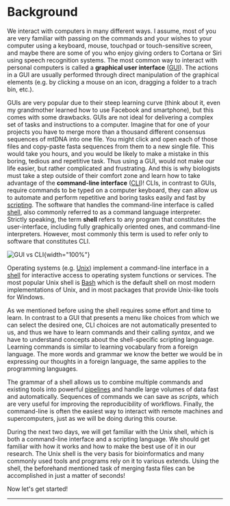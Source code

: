 # Background

We interact with computers in many different ways. I assume, most of you
are very familiar with passing on the commands and your wishes to your
computer using a keyboard, mouse, touchpad or touch-sensitive screen,
and maybe there are some of you who enjoy giving orders to Cortana or
Siri using speech recognition systems. The most common way to interact
with personal computers is called a **graphical user interface**
([GUI](https://en.wikipedia.org/wiki/Graphical_user_interface)). The
actions in a GUI are usually performed through direct manipulation of
the graphical elements (e.g. by clicking a mouse on an icon, dragging a
folder to a trach bin, etc.).

GUIs are very popular due to their steep learning curve (think about it,
even my grandmother learned how to use Facebook and smartphone), but
this comes with some drawbacks. GUIs are not ideal for delivering a
complex set of tasks and instructions to a computer. Imagine that for
one of your projects you have to merge more than a thousand different
consensus sequences of mtDNA into one file. You might click and open
each of those files and copy-paste fasta sequences from them to a new
single file. This would take you hours, and you would be likely to make
a mistake in this boring, tedious and repetitive task. Thus using a GUI,
would not make our life easier, but rather complicated and frustrating.
And this is why biologists must take a step outside of their comfort
zone and learn how to take advantage of the **command-line interface**
([CLI](https://en.wikipedia.org/wiki/Command-line_interface))! CLIs, in
contrast to GUIs, require commands to be typed on a computer keyboard,
they can allow us to automate and perform repetitive and boring tasks
easily and fast by
[scripting](https://en.wikipedia.org/wiki/Scripting_language). The
software that handles the command-line interface is called
[shell](https://en.wikipedia.org/wiki/Shell_(computing)), also commonly
referred to as a command language interpreter. Strictly speaking, the
term **shell** refers to any program that constitutes the
user-interface, including fully graphically oriented ones, and
command-line interpreters. However, most commonly this term is used to
refer only to software that constitutes CLI.

![GUI vs CLI](https://www.fossmint.com/wp-content/uploads/2018/06/Linux-Cli-vs-Gui.png){width="100%"}

Operating systems (e.g. [Unix](https://en.wikipedia.org/wiki/Unix))
implement a command-line interface in a
[shell](https://en.wikipedia.org/wiki/Shell_(computing)) for interactive
access to operating system functions or services. The most popular Unix
shell is [Bash](https://en.wikipedia.org/wiki/Bash_(Unix_shell)) which
is the default shell on most modern implementations of Unix, and in most
packages that provide Unix-like tools for Windows.

As we mentioned before using the shell requires some effort and time to
learn. In contrast to a GUI that presents a menu like choices from which
we can select the desired one, CLI choices are not automatically
presented to us, and thus we have to learn commands and their calling
*syntax*, and we have to understand concepts about the shell-specific
scripting language. Learning commands is similar to learning vocabulary
from a foreign language. The more words and grammar we know the better
we would be in expressing our thoughts in a foreign language, the same
applies to the programming languages.

The grammar of a shell allows us to combine multiple commands and
existing tools into powerful
[pipelines](https://en.wikipedia.org/wiki/Pipeline_(computing)) and
handle large volumes of data fast and automatically. Sequences of
commands we can save as *scripts*, which are very useful for improving
the reproducibility of workflows. Finally, the command-line is often the
easiest way to interact with remote machines and supercomputers, just as
we will be doing during this course.

During the next two days, we will get familiar with the Unix shell,
which is both a command-line interface and a scripting language. We
should get familiar with how it works and how to make the best use of it
in our research. The Unix shell is the very basis for bioinformatics and
many commonly used tools and programs rely on it to various extends.
Using the shell, the beforehand mentioned task of merging fasta files
can be accomplished in just a matter of seconds!

Now let's get started!

------------------------------------------------------------------------

